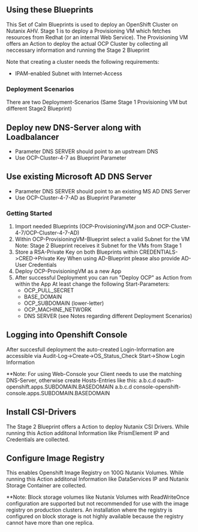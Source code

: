 ## Using these Blueprints
This Set of Calm Blueprints is used to deploy an OpenShift Cluster on Nutanix AHV.
Stage 1 is to deploy a Provisioning VM which fetches resources from Redhat (or an internal Web Service). The Provisioning VM offers an Action to deploy the actual OCP Cluster by collecting all neccessary information and running the Stage 2 Blueprint

Note that creating a cluster needs the following requirements:
  - IPAM-enabled Subnet with Internet-Access

### Deployment Scenarios
There are two Deployment-Scenarios (Same Stage 1 Provisioning VM but different Stage2 Blueprint)
## Deploy new DNS-Server along with Loadbalancer
  - Parameter DNS SERVER should point to an upstream DNS
  - Use OCP-Cluster-4-7 as Blueprint Parameter
## Use existing Microsoft AD DNS Server
  - Parameter DNS SERVER should point to an existing MS AD DNS Server
  - Use OCP-Cluster-4-7-AD as Blueprint Parameter
### Getting Started
1. Import needed Blueprints (OCP-ProvisioningVM.json and OCP-Cluster-4-7/OCP-Cluster-4-7-AD)
2. Within OCP-ProvisioningVM-Blueprint select a valid Subnet for the VM
    Note: Stage 2 Blueprint receives it Subnet for the VMs from Stage 1
3. Store a RSA-Private Key on both Blueprints within CREDENTIALS->CRED->Private Key
   When using AD-Blueprint please also provide AD-User Credentials
4. Deploy OCP-ProvisioningVM as a new App
5. After successful Deployment you can run "Deploy OCP" as Action from within the App
   At least change the following Start-Parameters:
   - OCP_PULL_SECRET
   - BASE_DOMAIN
   - OCP_SUBDOMAIN (lower-letter)
   - OCP_MACHINE_NETWORK
   - DNS SERVER (see Notes regarding different Deployment Scenarios)

## Logging into Openshift Console
After succesfull deployment the auto-created Login-Information are accessible via Audit-Log->Create->OS_Status_Check Start->Show Login Information

  **Note: For using Web-Console your Client needs to use the matching DNS-Server, otherwise create Hosts-Entries like this:
  a.b.c.d oauth-openshift.apps.SUBDOMAIN.BASEDOMAIN
  a.b.c.d console-openshift-console.apps.SUBDOMAIN.BASEDOMAIN

## Install CSI-Drivers
The Stage 2 Blueprint offers a Action to deploy Nutanix CSI Drivers. While running this Action additonal Information like PrismElement IP and Credentials are collected.

## Configure Image Registry
This enables Openshift Image Registry on 100G Nutanix Volumes. While running this Action additonal Information like DataServices IP and Nutanix Storage Container are collected.

  **Note: Block storage volumes like Nutanix Volumes with ReadWriteOnce configuration are supported but not recommended for use with the image registry on production clusters. An installation where the registry is configured on block storage is not highly available because the registry cannot have more than one replica.

